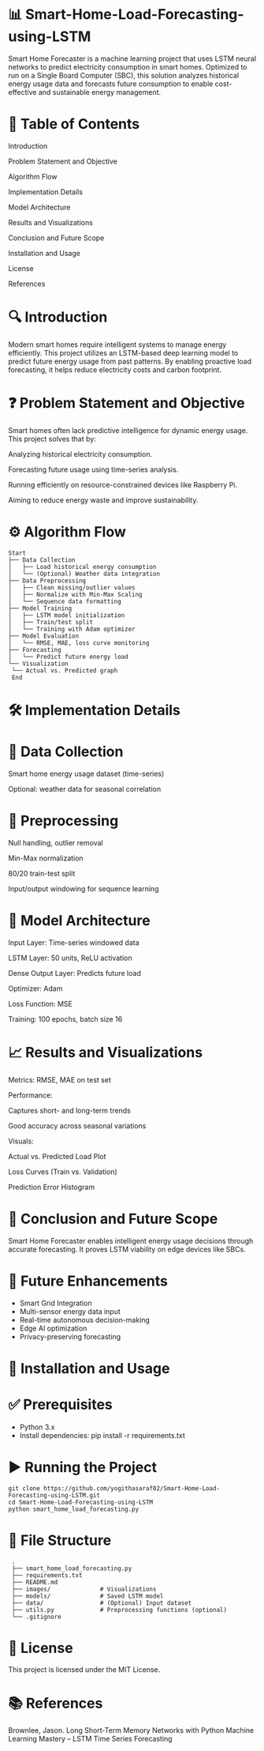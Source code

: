 # 📊 Smart-Home-Load-Forecasting-using-LSTM
Smart Home Forecaster is a machine learning project that uses LSTM neural networks to predict electricity consumption in smart homes. Optimized to run on a Single Board Computer (SBC), this solution analyzes historical energy usage data and forecasts future consumption to enable cost-effective and sustainable energy management.

# 📌 Table of Contents
Introduction

Problem Statement and Objective

Algorithm Flow

Implementation Details

Model Architecture

Results and Visualizations

Conclusion and Future Scope

Installation and Usage

License

References

# 🔍 Introduction
Modern smart homes require intelligent systems to manage energy efficiently. This project utilizes an LSTM-based deep learning model to predict future energy usage from past patterns. By enabling proactive load forecasting, it helps reduce electricity costs and carbon footprint.

# ❓ Problem Statement and Objective
Smart homes often lack predictive intelligence for dynamic energy usage. This project solves that by:

Analyzing historical electricity consumption.

Forecasting future usage using time-series analysis.

Running efficiently on resource-constrained devices like Raspberry Pi.

Aiming to reduce energy waste and improve sustainability.

# ⚙️ Algorithm Flow
    Start
    ├── Data Collection
    │   ├── Load historical energy consumption
    │   └── (Optional) Weather data integration
    ├── Data Preprocessing
    │   ├── Clean missing/outlier values
    │   ├── Normalize with Min-Max Scaling
    │   └── Sequence data formatting
    ├── Model Training
    │   ├── LSTM model initialization
    │   ├── Train/test split
    │   └── Training with Adam optimizer
    ├── Model Evaluation
    │   └── RMSE, MAE, loss curve monitoring
    ├── Forecasting
    │   └── Predict future energy load
    └── Visualization
     └── Actual vs. Predicted graph
     End



# 🛠 Implementation Details
# 📁 Data Collection
Smart home energy usage dataset (time-series)

Optional: weather data for seasonal correlation

# 🔄 Preprocessing
Null handling, outlier removal

Min-Max normalization

80/20 train-test split

Input/output windowing for sequence learning

# 🧠 Model Architecture
Input Layer: Time-series windowed data

LSTM Layer: 50 units, ReLU activation

Dense Output Layer: Predicts future load

Optimizer: Adam

Loss Function: MSE

Training: 100 epochs, batch size 16

# 📈 Results and Visualizations
Metrics: RMSE, MAE on test set

Performance:

Captures short- and long-term trends

Good accuracy across seasonal variations

Visuals:

Actual vs. Predicted Load Plot

Loss Curves (Train vs. Validation)

Prediction Error Histogram

# 🚀 Conclusion and Future Scope
Smart Home Forecaster enables intelligent energy usage decisions through accurate forecasting. It proves LSTM viability on edge devices like SBCs.

# 🔮 Future Enhancements
   - Smart Grid Integration
   - Multi-sensor energy data input
   -  Real-time autonomous decision-making
   -  Edge AI optimization
   -  Privacy-preserving forecasting

# 🧪 Installation and Usage
# ✅ Prerequisites
   - Python 3.x
   - Install dependencies: pip install -r requirements.txt


# ▶️ Running the Project
    git clone https://github.com/yogithasaraf02/Smart-Home-Load-Forecasting-using-LSTM.git
    cd Smart-Home-Load-Forecasting-using-LSTM
    python smart_home_load_forecasting.py

# 📁 File Structure

     .
     ├── smart_home_load_forecasting.py
     ├── requirements.txt
     ├── README.md
     ├── images/              # Visualizations
     ├── models/              # Saved LSTM model
     ├── data/                # (Optional) Input dataset
     ├── utils.py             # Preprocessing functions (optional)
     └── .gitignore


# 📄 License
   This project is licensed under the MIT License.

# 📚 References
   Brownlee, Jason. Long Short-Term Memory Networks with Python
   Machine Learning Mastery – LSTM Time Series Forecasting
